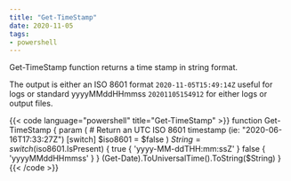 ```yaml
---
title: "Get-TimeStamp"
date: 2020-11-05
tags:
- powershell
---
```


Get-TimeStamp function returns a time stamp in string format.

The output is either an ISO 8601 format `2020-11-05T15:49:14Z` useful for logs
or standard yyyyMMddHHmmss `20201105154912` for either logs or output files.

{{< code language="powershell" title="Get-TimeStamp" >}}
function Get-TimeStamp {
    param (
        # Return an UTC ISO 8601 timestamp (ie: "2020-06-16T17:33:27Z")
        [switch]
        $iso8601 = $false
    )
    $String = switch ($iso8601.IsPresent) {
        true { 'yyyy-MM-ddTHH:mm:ssZ' }
        false { 'yyyyMMddHHmmss' }
    }
    (Get-Date).ToUniversalTime().ToString($String)
}
{{< /code >}}

